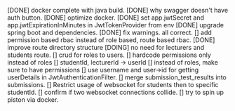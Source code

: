 [DONE] docker complete with java build.
[DONE] why swagger doesn't have auth button.
[DONE] optimize docker. 
[DONE] set app.jwtSecret and app.jwtExpirationInMinutes in JwtTokenProvider from env
[DONE] upgrade spring boot and dependencies.
[DONE] fix warnings. all correct.
[] add permission based rbac instead of role based, route based rbac.
    [DONE] improve route directory structure
    [DOING] no need for lecturers and students route.
    [] crud for roles to users.
    [] hardcode permissions only instead of roles
    [] studentId, lecturerId -> userId
    [] instead of roles, make sure to have permissions
[] use username and user→id for getting userDetails in JwtAuthenticationFilter.
[] merge submission_test_results into submissions.
[] Restrict usage of websocket for students then to specific studentId.
[] confirm if two websocket connections collide.
[] try to spin up piston via docker.
